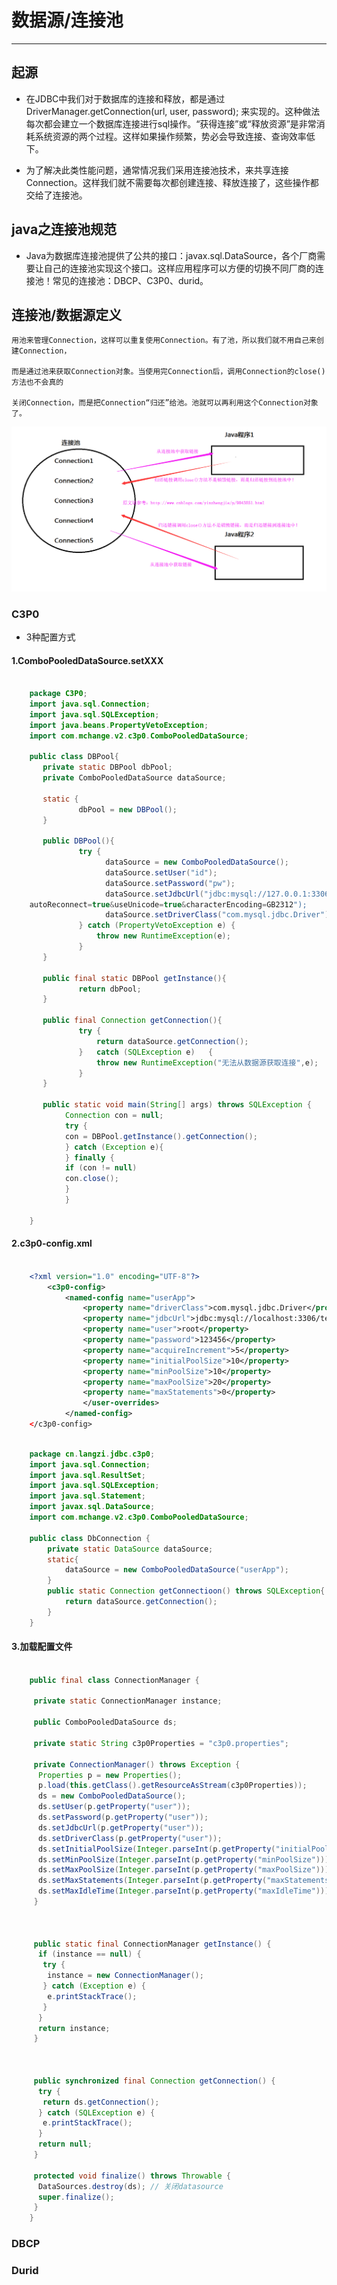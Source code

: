 # 数据源/连接池

---

## 起源

- 在JDBC中我们对于数据库的连接和释放，都是通过 DriverManager.getConnection(url, user, password); 来实现的。这种做法每次都会建立一个数据库连接进行sql操作。“获得连接”或“释放资源”是非常消耗系统资源的两个过程。这样如果操作频繁，势必会导致连接、查询效率低下。

- 为了解决此类性能问题，通常情况我们采用连接池技术，来共享连接Connection。这样我们就不需要每次都创建连接、释放连接了，这些操作都交给了连接池。

## java之连接池规范

- Java为数据库连接池提供了公共的接口：javax.sql.DataSource，各个厂商需要让自己的连接池实现这个接口。这样应用程序可以方便的切换不同厂商的连接池！常见的连接池：DBCP、C3P0、durid。

## 连接池/数据源定义

	用池来管理Connection，这样可以重复使用Connection。有了池，所以我们就不用自己来创建Connection，

	而是通过池来获取Connection对象。当使用完Connection后，调用Connection的close()方法也不会真的

	关闭Connection，而是把Connection“归还”给池。池就可以再利用这个Connection对象了。

![](img/jdbc1.png)

### C3P0

- 3种配置方式

#### 1.ComboPooledDataSource.setXXX

```java

	package C3P0; 
	import java.sql.Connection; 
	import java.sql.SQLException; 
	import java.beans.PropertyVetoException; 
	import com.mchange.v2.c3p0.ComboPooledDataSource; 
	
	public class DBPool{       
	   private static DBPool dbPool;       
	   private ComboPooledDataSource dataSource;     

	   static {       
	           dbPool = new DBPool();       
	   }       
	
	   public DBPool(){       
	           try {       
	                 dataSource = new ComboPooledDataSource();       
	                 dataSource.setUser("id");       
	                 dataSource.setPassword("pw");       
	                 dataSource.setJdbcUrl("jdbc:mysql://127.0.0.1:3306/test? 
	autoReconnect=true&useUnicode=true&characterEncoding=GB2312"); 
	                 dataSource.setDriverClass("com.mysql.jdbc.Driver"); 	
	           } catch (PropertyVetoException e) {       
	               throw new RuntimeException(e);       
	           }       
	   }       
	
	   public final static DBPool getInstance(){       
	           return dbPool;       
	   }       
	
	   public final Connection getConnection(){       
	           try {       
	               return dataSource.getConnection();       
	           }   catch (SQLException e)   {       
	               throw new RuntimeException("无法从数据源获取连接",e);       
	           }       
	   }     
		
	   public static void main(String[] args) throws SQLException { 
	        Connection con = null; 
	        try { 
	        con = DBPool.getInstance().getConnection(); 
	        } catch (Exception e){ 
	        } finally { 
	        if (con != null) 
	        con.close(); 
	        } 
	        } 
	
	}
```

#### 2.c3p0-config.xml

```xml

	<?xml version="1.0" encoding="UTF-8"?>
		<c3p0-config>
			<named-config name="userApp">
				<property name="driverClass">com.mysql.jdbc.Driver</property>
				<property name="jdbcUrl">jdbc:mysql://localhost:3306/test</property>
				<property name="user">root</property>
				<property name="password">123456</property>
				<property name="acquireIncrement">5</property>
				<property name="initialPoolSize">10</property>
				<property name="minPoolSize">10</property>
				<property name="maxPoolSize">20</property>
				<property name="maxStatements">0</property>
				</user-overrides>
			</named-config>
	</c3p0-config>
```

```java

	package cn.langzi.jdbc.c3p0;
	import java.sql.Connection;
	import java.sql.ResultSet;
	import java.sql.SQLException;
	import java.sql.Statement;
	import javax.sql.DataSource;
	import com.mchange.v2.c3p0.ComboPooledDataSource;
	
	public class DbConnection {
	    private static DataSource dataSource;
	    static{
	        dataSource = new ComboPooledDataSource("userApp");
	    }
	    public static Connection getConnectioon() throws SQLException{
	        return dataSource.getConnection();
	    }
	}
```


#### 3.加载配置文件

```java

	public final class ConnectionManager {
	
	 private static ConnectionManager instance;
	
	 public ComboPooledDataSource ds;
	
	 private static String c3p0Properties = "c3p0.properties";
	 
	 private ConnectionManager() throws Exception {
	  Properties p = new Properties();
	  p.load(this.getClass().getResourceAsStream(c3p0Properties));
	  ds = new ComboPooledDataSource();
	  ds.setUser(p.getProperty("user"));
	  ds.setPassword(p.getProperty("user"));
	  ds.setJdbcUrl(p.getProperty("user"));
	  ds.setDriverClass(p.getProperty("user"));
	  ds.setInitialPoolSize(Integer.parseInt(p.getProperty("initialPoolSize")));
	  ds.setMinPoolSize(Integer.parseInt(p.getProperty("minPoolSize")));
	  ds.setMaxPoolSize(Integer.parseInt(p.getProperty("maxPoolSize")));
	  ds.setMaxStatements(Integer.parseInt(p.getProperty("maxStatements")));
	  ds.setMaxIdleTime(Integer.parseInt(p.getProperty("maxIdleTime")));
	 }
	
	 
	
	 public static final ConnectionManager getInstance() {
	  if (instance == null) {
	   try {
	    instance = new ConnectionManager();
	   } catch (Exception e) {
	    e.printStackTrace();
	   }
	  }
	  return instance;
	 }
	
	 
	
	 public synchronized final Connection getConnection() {
	  try {
	   return ds.getConnection();
	  } catch (SQLException e) {
	   e.printStackTrace();
	  }
	  return null;
	 }
	
	 protected void finalize() throws Throwable {
	  DataSources.destroy(ds); // 关闭datasource
	  super.finalize();
	 }
	}
```

### DBCP

### Durid
